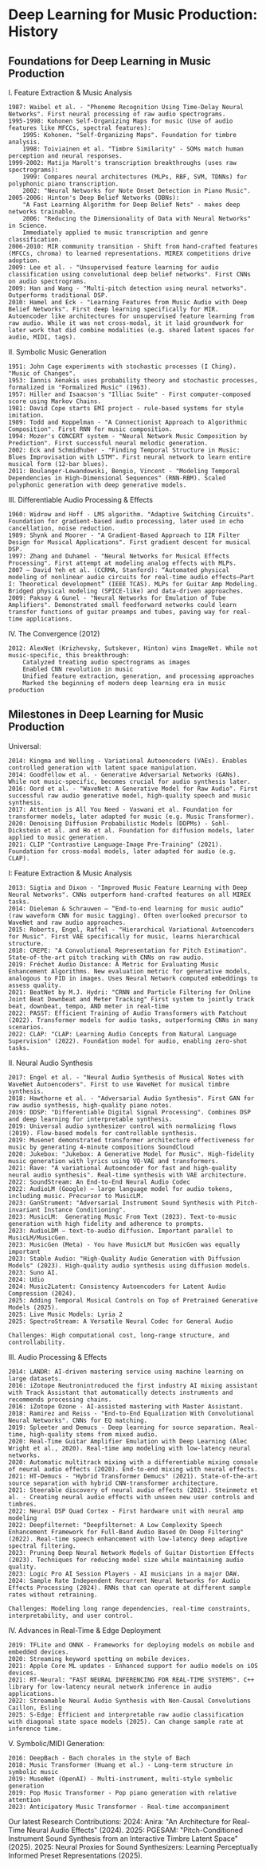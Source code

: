 # Deep Learning for Music Production: History

## Foundations for Deep Learning in Music Production

I. Feature Extraction & Music Analysis

    1987: Waibel et al. - "Phoneme Recognition Using Time-Delay Neural Networks". First neural processing of raw audio spectrograms.
    1995-1998: Kohonen Self-Organizing Maps for music (Use of audio features like MFCCs, spectral features):
        1995: Kohonen. "Self-Organizing Maps". Foundation for timbre analysis.
        1998: Toiviainen et al. "Timbre Similarity" - SOMs match human perception and neural responses.
    1999-2002: Matija Marolt's transcription breakthroughs (uses raw spectrograms):
        1999: Compares neural architectures (MLPs, RBF, SVM, TDNNs) for polyphonic piano transcription.
        2002: "Neural Networks for Note Onset Detection in Piano Music".
    2005-2006: Hinton's Deep Belief Networks (DBNs):
        "A Fast Learning Algorithm for Deep Belief Nets" - makes deep networks trainable.
        2006: "Reducing the Dimensionality of Data with Neural Networks" in Science.
        Immediately applied to music transcription and genre classification.
    2006-2010: MIR community transition - Shift from hand-crafted features (MFCCs, chroma) to learned representations. MIREX competitions drive adoption.
    2009: Lee et al. - "Unsupervised feature learning for audio classification using convolutional deep belief networks". First CNNs on audio spectrograms.
    2009: Han and Wang - "Multi-pitch detection using neural networks". Outperforms traditional DSP.
    2010: Hamel and Eck - "Learning Features from Music Audio with Deep Belief Networks". First deep learning specifically for MIR. Autoencoder like architectures for unsupervised feature learning from raw audio. While it was not cross-modal, it it laid groundwork for later work that did combine modalities (e.g. shared latent spaces for audio, MIDI, tags).

II. Symbolic Music Generation

    1951: John Cage experiments with stochastic processes (I Ching). "Music of Changes".
    1953: Iannis Xenakis uses probability theory and stochastic processes, formalized in "Formalized Music" (1963).
    1957: Hiller and Isaacson's "Illiac Suite" - First computer-composed score using Markov Chains.
    1981: David Cope starts EMI project - rule-based systems for style imitation.
    1989: Todd and Koppelman - "A Connectionist Approach to Algorithmic Composition". First RNN for music composition.
    1994: Mozer's CONCERT system - "Neural Network Music Composition by Prediction". First successful neural melodic generation.
    2002: Eck and Schmidhuber - "Finding Temporal Structure in Music: Blues Improvisation with LSTM". First neural network to learn entire musical form (12-bar blues).
    2011: Boulanger-Lewandowski, Bengio, Vincent - "Modeling Temporal Dependencies in High-Dimensional Sequences" (RNN-RBM). Scaled polyphonic generation with deep generative models.

III. Differentiable Audio Processing & Effects

    1960: Widrow and Hoff - LMS algorithm. "Adaptive Switching Circuits". Foundation for gradient-based audio processing, later used in echo cancellation, noise reduction.
    1989: Shynk and Moorer - "A Gradient-Based Approach to IIR Filter Design for Musical Applications". First gradient descent for musical DSP.
    1997: Zhang and Duhamel - "Neural Networks for Musical Effects Processing". First attempt at modeling analog effects with MLPs.
    2007 – David Yeh et al. (CCRMA, Stanford): “Automated physical modeling of nonlinear audio circuits for real-time audio effects—Part I: Theoretical development” (IEEE TCAS). MLPs for Guitar Amp Modeling. Bridged physical modeling (SPICE-like) and data-driven approaches.
    2009: Paksoy & Gunel - "Neural Networks for Emulation of Tube Amplifiers". Demonstrated small feedforward networks could learn transfer functions of guitar preamps and tubes, paving way for real-time applications.

IV. The Convergence (2012)

    2012: AlexNet (Krizhevsky, Sutskever, Hinton) wins ImageNet. While not music-specific, this breakthrough:
        Catalyzed treating audio spectrograms as images
        Enabled CNN revolution in music
        Unified feature extraction, generation, and processing approaches
        Marked the beginning of modern deep learning era in music production

## Milestones in Deep Learning for Music Production

Universal:

    2014: Kingma and Welling - Variational Autoencoders (VAEs). Enables controlled generation with latent space manipulation.
    2014: Goodfellow et al. - Generative Adversarial Networks (GANs). While not music-specific, becomes crucial for audio synthesis later.
    2016: Oord et al. - "WaveNet: A Generative Model for Raw Audio". First successful raw audio generative model, high-quality speech and music synthesis.
    2017: Attention is All You Need - Vaswani et al. Foundation for transformer models, later adapted for music (e.g. Music Transformer).
    2020: Denoising Diffusion Probabilistic Models (DDPMs) - Sohl-Dickstein et al. and Ho et al. Foundation for diffusion models, later applied to music generation.
    2021: CLIP "Contrastive Language-Image Pre-Training" (2021). Foundation for cross-modal models, later adapted for audio (e.g. CLAP).

I: Feature Extraction & Music Analysis

    2013: Sigtia and Dixon - "Improved Music Feature Learning with Deep Neural Networks". CNNs outperform hand-crafted features on all MIREX tasks.
    2014: Dieleman & Schrauwen – “End-to-end learning for music audio” (raw waveform CNN for music tagging). Often overlooked precursor to WaveNet and raw audio approaches.
    2015: Roberts, Engel, Raffel - "Hierarchical Variational Autoencoders for Music". First VAE specifically for music, learns hierarchical structure.
    2018: CREPE: "A Convolutional Representation for Pitch Estimation". State-of-the-art pitch tracking with CNNs on raw audio.
    2019: Fréchet Audio Distance: A Metric for Evaluating Music Enhancement Algorithms. New evaluation metric for generative models, analogous to FID in images. Uses Neural Network computed embeddings to assess quality.
    2021: BeatNet by M.J. Hydri: "CRNN and Particle Filtering for Online Joint Beat Downbeat and Meter Tracking" First system to jointly track beat, downbeat, tempo, AND meter in real-time
    2022: PASST: Efficient Training of Audio Transformers with Patchout (2022). Transformer models for audio tasks, outperforming CNNs in many scenarios.
    2022: CLAP: "CLAP: Learning Audio Concepts from Natural Language Supervision" (2022). Foundation model for audio, enabling zero-shot tasks.

II. Neural Audio Synthesis

    2017: Engel et al. - "Neural Audio Synthesis of Musical Notes with WaveNet Autoencoders". First to use WaveNet for musical timbre synthesis.
    2018: Hawthorne et al. - "Adversarial Audio Synthesis". First GAN for raw audio synthesis, high-quality piano notes.
    2019: DDSP: "Differentiable Digital Signal Processing". Combines DSP and deep learning for interpretable synthesis.
    2019: Universal audio synthesizer control with normalizing flows (2019). Flow-based models for controllable synthesis.
    2019: Musenet demonstrated transformer architecture effectiveness for music by generating 4-minute compositions SoundCloud
    2020: Jukebox: "Jukebox: A Generative Model for Music". High-fidelity music generation with lyrics using VQ-VAE and transformers.
    2021: Rave: "A variational Autoencoder for fast and high-quality neural audio synthesis". Real-time synthesis with VAE architecture.
    2022: SoundStream: An End-to-End Neural Audio Codec
    2022: AudioLM (Google) – large language model for audio tokens, including music. Precursor to MusicLM.
    2023: GanStrument: "Adversarial Instrument Sound Synthesis with Pitch-invariant Instance Conditioning".
    2023: MusicLM:  Generating Music From Text (2023). Text-to-music generation with high fidelity and adherence to prompts.
    2023: AudioLDM – text-to-audio diffusion. Important parallel to MusicLM/MusicGen.
    2023: MusicGen (Meta) - You have MusicLM but MusicGen was equally important
    2023: Stable Audio: "High-Quality Audio Generation with Diffusion Models" (2023). High-quality audio synthesis using diffusion models.
    2023: Suno AI.
    2024: Udio
    2024: Music2Latent: Consistency Autoencoders for Latent Audio Compression (2024).
    2025: Adding Temporal Musical Controls on Top of Pretrained Generative Models (2025).
    2025: Live Music Models: Lyria 2
    2025: SpectroStream: A Versatile Neural Codec for General Audio

    Challenges: High computational cost, long-range structure, and controllability.

III. Audio Processing & Effects

    2014: LANDR: AI-driven mastering service using machine learning on large datasets.
    2016: iZotope Neutronintroduced the first industry AI mixing assistant with Track Assistant that automatically detects instruments and recommends processing chains.
    2016: iZotope Ozone - AI-assisted mastering with Master Assistant.
    2018: Ramirez and Reiss - "End-to-End Equalization With Convolutional Neural Networks". CNNs for EQ matching.
    2019: Spleeter and Demucs - Deep learning for source separation. Real-time, high-quality stems from mixed audio.
    2020: Real-Time Guitar Amplifier Emulation with Deep Learning (Alec Wright et al., 2020). Real-time amp modeling with low-latency neural networks.
    2020: Automatic multitrack mixing with a differentiable mixing console of neural audio effects (2020). End-to-end mixing with neural effects.
    2021: HT-Demucs - "Hybrid Transformer Demucs" (2021). State-of-the-art source separation with hybrid CNN-transformer architecture.
    2021: Steerable discovery of neural audio effects (2021). Steinmetz et al. - Creating neural audio effects with unseen new user controls and timbres.
    2022: Neural DSP Quad Cortex - First hardware unit with neural amp modeling
    2022: Deepfilternet: "Deepfilternet: A Low Complexity Speech Enhancement Framework for Full-Band Audio Based On Deep Filtering" (2022). Real-time speech enhancement with low-latency deep adaptive spectral filtering.
    2023: Pruning Deep Neural Network Models of Guitar Distortion Effects (2023). Techniques for reducing model size while maintaining audio quality.
    2023: Logic Pro AI Session Players - AI musicians in a major DAW.
    2024: Sample Rate Independent Recurrent Neural Networks for Audio Effects Processing (2024). RNNs that can operate at different sample rates without retraining.
    
    Challenges: Modeling long range dependencies, real-time constraints, interpretability, and user control.

IV. Advances in Real-Time & Edge Deployment

    2019: TFLite and ONNX - Frameworks for deploying models on mobile and embedded devices.
    2020: Streaming keyword spotting on mobile devices.
    2021: Apple Core ML updates - Enhanced support for audio models on iOS devices.
    2021: RT-Neural: "FAST NEURAL INFERENCING FOR REAL-TIME SYSTEMS". C++ library for low-latency neural network inference in audio applications.
    2022: Streamable Neural Audio Synthesis with Non-Causal Convolutions Caillon, Esling
    2025: S-Edge: Efficient and interpretable raw audio classification with diagonal state space models (2025). Can change sample rate at inference time.

V. Symbolic/MIDI Generation:

    2016: DeepBach - Bach chorales in the style of Bach
    2018: Music Transformer (Huang et al.) - Long-term structure in symbolic music
    2019: MuseNet (OpenAI) - Multi-instrument, multi-style symbolic generation
    2019: Pop Music Transformer - Pop piano generation with relative attention
    2023: Anticipatory Music Transformer - Real-time accompaniment

Our latest Research Contributions:
    2024: Anira: "An Architecture for Real-Time Neural Audio Effects" (2024).
    2025: PGESAM: "Pitch-Conditioned Instrument Sound Synthesis from an Interactive Timbre Latent Space" (2025).
    2025: Neural Proxies for Sound Synthesizers: Learning Perceptually Informed Preset Representations (2025).
